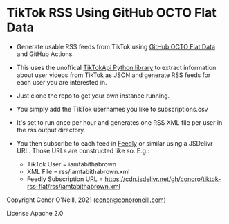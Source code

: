 # TikTok RSS Using GitHub OCTO Flat Data
* Generate usable RSS feeds from TikTok using [GitHub OCTO Flat Data](https://octo.github.com/projects/flat-data) and GitHub Actions.

* This uses the unoffical [TikTokApi Python library](https://github.com/davidteather/TikTok-Api) to extract information about user videos from TikTok as JSON and generate RSS feeds for each user you are interested in.

* Just clone the repo to get your own instance running.

* You simply add the TikTok usernames you like to subscriptions.csv

* It's set to run once per hour and generates one RSS XML file per user in the rss output directory.

* You then subscribe to each feed in [Feedly](https://www.feedly.com) or similar using a JSDelivr URL. Those URLs are constructed like so. E.g.:

    * TikTok User = iamtabithabrown
    * XML File = rss/iamtabithabrown.xml
    * Feedly Subscription URL = https://cdn.jsdelivr.net/gh/conoro/tiktok-rss-flat/rss/iamtabithabrown.xml


Copyright Conor O'Neill, 2021 (conor@conoroneill.com)

License Apache 2.0

